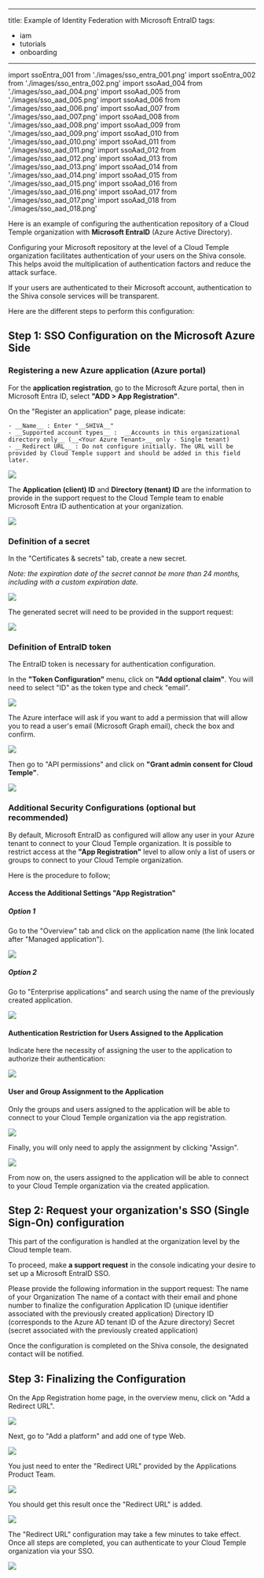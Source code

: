 

---
title: Example of Identity Federation with Microsoft EntraID
tags:
  - iam
  - tutorials
  - onboarding
---
import ssoEntra_001 from './images/sso_entra_001.png'
import ssoEntra_002 from './images/sso_entra_002.png'
import ssoAad_004 from './images/sso_aad_004.png'
import ssoAad_005 from './images/sso_aad_005.png'
import ssoAad_006 from './images/sso_aad_006.png'
import ssoAad_007 from './images/sso_aad_007.png'
import ssoAad_008 from './images/sso_aad_008.png'
import ssoAad_009 from './images/sso_aad_009.png'
import ssoAad_010 from './images/sso_aad_010.png'
import ssoAad_011 from './images/sso_aad_011.png'
import ssoAad_012 from './images/sso_aad_012.png'
import ssoAad_013 from './images/sso_aad_013.png'
import ssoAad_014 from './images/sso_aad_014.png'
import ssoAad_015 from './images/sso_aad_015.png'
import ssoAad_016 from './images/sso_aad_016.png'
import ssoAad_017 from './images/sso_aad_017.png'
import ssoAad_018 from './images/sso_aad_018.png'

Here is an example of configuring the authentication repository of a Cloud Temple organization with __Microsoft EntraID__ (Azure Active Directory).

Configuring your Microsoft repository at the level of a Cloud Temple organization facilitates authentication of your users on the Shiva console. This helps avoid the multiplication of authentication factors and reduce the attack surface.

If your users are authenticated to their Microsoft account, authentication to the Shiva console services will be transparent.

Here are the different steps to perform this configuration:



## Step 1: SSO Configuration on the Microsoft Azure Side



### Registering a new Azure application (Azure portal)

For the __application registration__, go to the Microsoft Azure portal, then in Microsoft Entra ID, select __"ADD > App Registration"__.

On the "Register an application" page, please indicate:

```
- __Name__ : Enter "__SHIVA__"
- __Supported account types__ :  __Accounts in this organizational directory only__ (__<Your Azure Tenant>__ only - Single tenant)
- __Redirect URL__ : Do not configure initially. The URL will be provided by Cloud Temple support and should be added in this field later.
```

<img src={ssoEntra_001} />

The __Application (client) ID__ and __Directory (tenant) ID__ are the information to provide in the support request to the Cloud Temple team to enable Microsoft Entra ID authentication at your organization.

<img src={ssoEntra_002} />



### Definition of a secret

In the "Certificates & secrets" tab, create a new secret.

*Note: the expiration date of the secret cannot be more than 24 months, including with a custom expiration date.*

<img src={ssoAad_004} />

The generated secret will need to be provided in the support request:

<img src={ssoAad_005} />



### Definition of EntraID token

The EntraID token is necessary for authentication configuration.

In the __"Token Configuration"__ menu, click on __"Add optional claim"__. You will need to select "ID" as the token type and check "email".

<img src={ssoAad_006} />

The Azure interface will ask if you want to add a permission that will allow you to read a user's email (Microsoft Graph email), check the box and confirm.

<img src={ssoAad_007} />

Then go to "API permissions" and click on __"Grant admin consent for Cloud Temple"__.

<img src={ssoAad_008} />



### Additional Security Configurations (optional but recommended)

By default, Microsoft EntraID as configured will allow any user in your Azure tenant to connect to your Cloud Temple organization.
It is possible to restrict access at the __"App Registration"__ level to allow only a list of users or groups to connect to your Cloud Temple organization.

Here is the procedure to follow;



#### Access the Additional Settings "App Registration"



##### Option 1

Go to the "Overview" tab and click on the application name (the link located after "Managed application").

<img src={ssoAad_009} />



##### Option 2

Go to "Enterprise applications" and search using the name of the previously created application.

<img src={ssoAad_010} />



#### Authentication Restriction for Users Assigned to the Application

Indicate here the necessity of assigning the user to the application to authorize their authentication:

<img src={ssoAad_011} />



#### User and Group Assignment to the Application

Only the groups and users assigned to the application will be able to connect to your Cloud Temple organization via the app registration.

<img src={ssoAad_012} />

Finally, you will only need to apply the assignment by clicking "Assign".

<img src={ssoAad_013} />

From now on, the users assigned to the application will be able to connect to your Cloud Temple organization via the created application.



## Step 2: Request your organization's SSO (Single Sign-On) configuration

This part of the configuration is handled at the organization level by the Cloud temple team.

To proceed, make __a support request__ in the console indicating your desire to set up a Microsoft EntraID SSO.

Please provide the following information in the support request:
    The name of your Organization
    The name of a contact with their email and phone number to finalize the configuration
    Application ID (unique identifier associated with the previously created application)
    Directory ID (corresponds to the Azure AD tenant ID of the Azure directory)
    Secret (secret associated with the previously created application)

Once the configuration is completed on the Shiva console, the designated contact will be notified.



## Step 3: Finalizing the Configuration

On the App Registration home page, in the overview menu, click on "Add a Redirect URL".

<img src={ssoAad_014} />

Next, go to "Add a platform" and add one of type Web.

<img src={ssoAad_015} />

You just need to enter the "Redirect URL" provided by the Applications Product Team.

<img src={ssoAad_016} />

You should get this result once the "Redirect URL" is added.

<img src={ssoAad_017} />

The "Redirect URL" configuration may take a few minutes to take effect.
Once all steps are completed, you can authenticate to your Cloud Temple organization via your SSO.

<img src={ssoAad_018} />